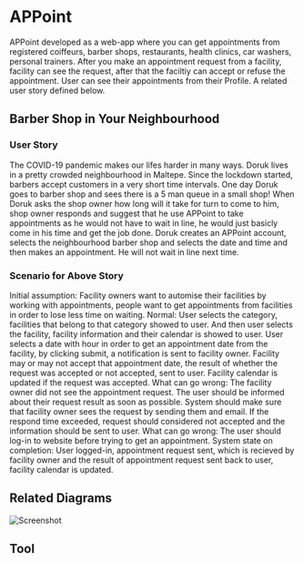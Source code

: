 # APPoint
APPoint developed as a web-app where you can get appointments from registered coiffeurs, barber shops, restaurants, health clinics, car washers, personal trainers. After you make an appointment request from a facility, facility can see the request, after that the faciltiy can accept or refuse the appointment. User can see their appointments from their Profile. A related user story defined below.

## Barber Shop in Your Neighbourhood
### User Story
The COVID-19 pandemic makes our lifes harder in many ways. Doruk lives
in a pretty crowded neighbourhood in Maltepe. Since the lockdown started,
barbers accept customers in a very short time intervals. One day Doruk goes
to barber shop and sees there is a 5 man queue in a small shop! When Doruk
asks the shop owner how long will it take for turn to come to him, shop owner
responds and suggest that he use APPoint to take appointments as he would
not have to wait in line, he would just basicly come in his time and get the job
done.
Doruk creates an APPoint account, selects the neighbourhood barber shop
and selects the date and time and then makes an appointment. He will not wait
in line next time.

### Scenario for Above Story
Initial assumption: Facility owners want to automise their facilities by working
with appointments, people want to get appointments from facilities in order
to lose less time on waiting.
Normal: User selects the category, facilities that belong to that category
showed to user. And then user selects the facility, facility information and
their calendar is showed to user. User selects a date with hour in order to get
an appointment date from the facility, by clicking submit, a notification is sent
to facility owner.
Facility may or may not accept that appointment date, the result of whether the
request was accepted or not accepted, sent to user. Facility calendar is updated
if the request was accepted.
What can go wrong: The facility owner did not see the appointment request.
The user should be informed about their request result as soon as possible. System
should make sure that facility owner sees the request by sending them and
email. If the respond time exceeded, request should considered not accepted
and the information should be sent to user.
What can go wrong: The user should log-in to website before trying to get
an appointment.
System state on completion: User logged-in, appointment request sent,
which is recieved by facility owner and the result of appointment request sent
back to user, facility calendar is updated.

## Related Diagrams

![Screenshot](screenshot.png)

## Tool

